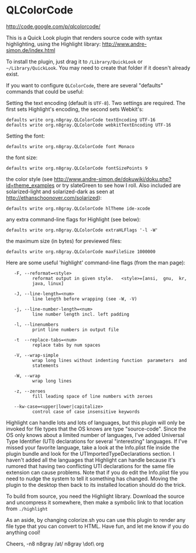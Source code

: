 QLColorCode
===========
<http://code.google.com/p/qlcolorcode/>

This is a Quick Look plugin that renders source code with syntax highlighting,
using the Highlight library: <http://www.andre-simon.de/index.html>

To install the plugin, just drag it to `/Library/QuickLook` or `~/Library/QuickLook`.
You may need to create that folder if it doesn't already exist.

If you want to configure `QLColorCode`, there are several "defaults" commands 
that could be useful:

Setting the text encoding (default is `UTF-8`).  Two settings are required.  The
first sets Highlight's encoding, the second sets Webkit's:

    defaults write org.n8gray.QLColorCode textEncoding UTF-16
    defaults write org.n8gray.QLColorCode webkitTextEncoding UTF-16
    
Setting the font:

    defaults write org.n8gray.QLColorCode font Monaco
    
the font size:

    defaults write org.n8gray.QLColorCode fontSizePoints 9
    
the color style (see http://www.andre-simon.de/dokuwiki/doku.php?id=theme_examples
or try slateGreen to see how I roll.  Also included are solarized-light and solarized-dark
as seen at http://ethanschoonover.com/solarized):

    defaults write org.n8gray.QLColorCode hlTheme ide-xcode
    
any extra command-line flags for Highlight (see below):

    defaults write org.n8gray.QLColorCode extraHLFlags '-l -W'
    
the maximum size (in bytes) for previewed files:

    defaults write org.n8gray.QLColorCode maxFileSize 1000000

Here are some useful 'highlight' command-line flags (from the man page):

       -F, --reformat=<style>
              reformat output in given style.   <style>=[ansi,  gnu,  kr,
              java, linux]

       -J, --line-length=<num>
              line length before wrapping (see -W, -V)

       -j, --line-number-length=<num>
              line number length incl. left padding

       -l, --linenumbers
              print line numbers in output file

       -t  --replace-tabs=<num>
              replace tabs by num spaces

       -V, --wrap-simple
              wrap long lines without indenting function  parameters  and
              statements

       -W, --wrap
              wrap long lines

       -z, --zeroes
              fill leading space of line numbers with zeroes

       --kw-case=<upper|lower|capitalize>
              control case of case insensitive keywords

Highlight can handle lots and lots of languages, but this plugin will only be 
invoked for file types that the OS knows are type "source-code".  Since the OS
only knows about a limited number of languages, I've added Universal Type 
Identifier (UTI) declarations for several "interesting" languages.  If I've 
missed your favorite language, take a look at the Info.plist file inside the
plugin bundle and look for the UTImportedTypeDeclarations section.  I
haven't added all the languages that Highlight can handle because it's rumored
that having two conflicting UTI declarations for the same file extension can
cause problems.  Note that if you do edit the Info.plist file you need to 
nudge the system to tell it something has changed.  Moving the plugin to the
desktop then back to its installed location should do the trick.

To build from source, you need the Highlight library.  Download the source and 
uncompress it somewhere, then make a symbolic link to that location from 
`./highlight`

As an aside, by changing colorize.sh you can use this plugin to render any file
type that you can convert to HTML.  Have fun, and let me know if you do anything
cool!

Cheers,
-n8
n8gray /at/ n8gray \dot\ org
